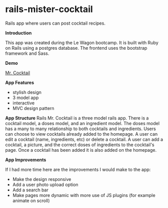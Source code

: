 # rails-mister-cocktail
 Rails app where users can post cocktail recipes. 

**Introduction**

This app was created during the Le Wagon bootcamp. It is built with Ruby on Rails using a postgres database. The frontend uses the bootstrap framework and Sass. 

**Demo**

[Mr. Cocktail](https://mr-cocktail.proctor-webworks.com/)

**App Features**
* stylish design
* 3 model app
* interactive 
* MVC design pattern

**App Structure**
Rails Mr. Cocktail is a three model rails app. There is a cocktail model, a doses model, and an ingredient model. The doses model has a many to many relationship to both cocktails and ingredients. Users can choose to view cocktails already added to the homepage. A user can edit a cocktail (name, ingredients, etc) or delete a cocktail. A user can add a cocktail, a picture, and the correct doses of ingredients to the cocktail's page. Once a cocktail has been added it is also added on the homepage. 

**App Improvements**

If I had more time here are the improvements I would make to the app: 
* Make the design responsive
* Add a user photo upload option
* Add a search bar
* Make pages more dynamic with more use of JS plugins (for example animate on scroll)
